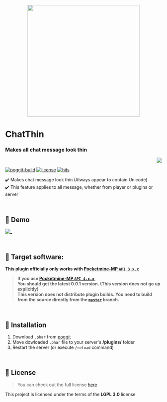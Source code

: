 <p align="center"> <img src="https://ghcdn.rawgit.org/Blugin/ChatThin-PMMP/master/icon.png" width="360"> </p>  

# ChatThin  
### Makes all chat message look thin  
<p align="right">  
  <a href="https://github.com/Blugin/ChatThin-PMMP/blob/stable/README_KOR.md">  
    <img src="https://img.shields.io/static/v1?label=%ED%95%9C%EA%B5%AD%EC%96%B4&message=%EB%A1%9C+%EC%9D%BD%EA%B8%B0&labelColor=success">  
  </a>  
</p>
    
[![poggit-build](https://poggit.pmmp.io/ci.shield/Blugin/ChatThin-PMMP/ChatThin?style=flat-square)](https://poggit.pmmp.io/ci/Blugin/ChatThin-PMMP/ChatThin)
[![license](https://img.shields.io/github/license/Blugin/ChatThin-PMMP.svg?style=flat-square)](https://github.com/Blugin/ChatThin-PMMP/blob/master/LICENSE)
[![hits](http://hits.dwyl.com/Blugin/ChatThin-PMMP.svg)](http://hits.dwyl.com/Blugin/ChatThin-PMMP)
  
✔️ Makes chat message look thin (Always appear to contain Unicode)  
✔️ This feature applies to all message, whether from player or plugins or server  
  
<br>  
  
## :space_invader: Demo  
 [![_](https://i.ibb.co/x7qKRgf/Chat-Thin-demo.gif)](https://cdn.knightlab.com/libs/juxtapose/latest/embed/index.html?uid=6e028776-e173-11ea-bf88-a15b6c7adf9a)  
  
<br>  
  
## :file_folder: Target software:  
**This plugin officially only works with [Pocketmine-MP `API 3.x.x`](https://github.com/pmmp/PocketMine-MP/tree/stable)**
> **If you use [**Pocketmine-MP** `API 4.x.x`](https://github.com/pmmp/PocketMine-MP/tree/master),**  
> **You should get the latest 0.0.1 version. (This version does not go up explicitly)**  
> **This version does not distribute plugin builds. You need to build from the source directly from the [`master`](https://github.com/Blugin/ChatThin-PMMP/tree/master) branch.**
  
<br>  
  
## :wrench: Installation
1) Download `.phar` from [poggit](https://poggit.pmmp.io/ci/Blugin/ChatThin-PMMP/ChatThin)  
2) Move dowloaded `.phar` file to your server's **/plugins/** folder  
3) Restart the server (or execute `/reload` command)  
  
<br>  
  
## :memo: License  
> You can check out the full license [here](https://github.com/Blugin/ChatThin-PMMP/blob/stable/LICENSE)  
  
This project is licensed under the terms of the **LGPL 3.0** license  